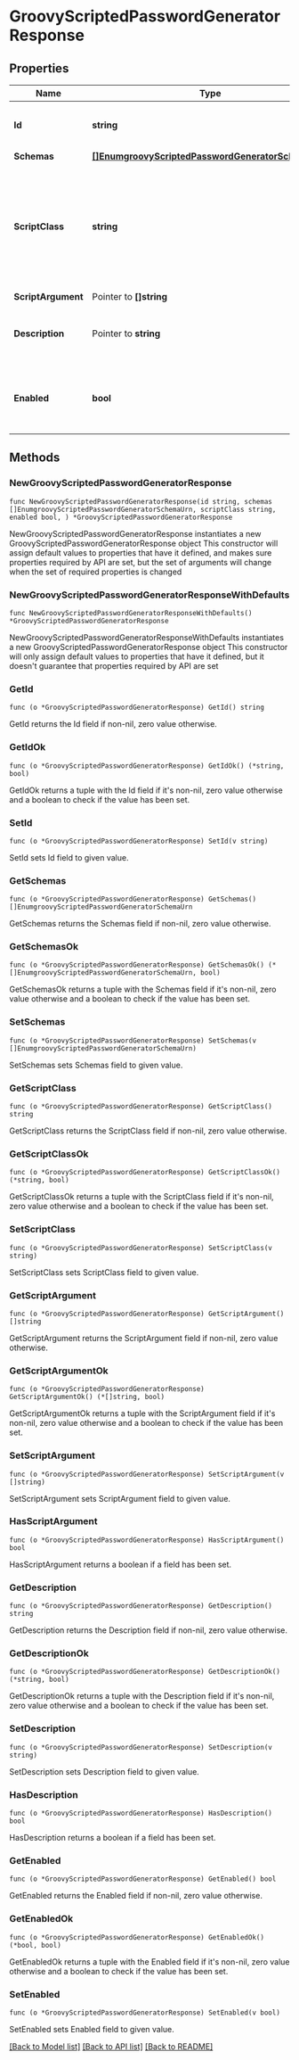 # GroovyScriptedPasswordGeneratorResponse

## Properties

Name | Type | Description | Notes
------------ | ------------- | ------------- | -------------
**Id** | **string** | Name of the Password Generator | 
**Schemas** | [**[]EnumgroovyScriptedPasswordGeneratorSchemaUrn**](EnumgroovyScriptedPasswordGeneratorSchemaUrn.md) |  | 
**ScriptClass** | **string** | The fully-qualified name of the Groovy class providing the logic for the Groovy Scripted Password Generator. | 
**ScriptArgument** | Pointer to **[]string** |  | [optional] 
**Description** | Pointer to **string** | A description for this Password Generator | [optional] 
**Enabled** | **bool** | Indicates whether the Password Generator is enabled for use. | 

## Methods

### NewGroovyScriptedPasswordGeneratorResponse

`func NewGroovyScriptedPasswordGeneratorResponse(id string, schemas []EnumgroovyScriptedPasswordGeneratorSchemaUrn, scriptClass string, enabled bool, ) *GroovyScriptedPasswordGeneratorResponse`

NewGroovyScriptedPasswordGeneratorResponse instantiates a new GroovyScriptedPasswordGeneratorResponse object
This constructor will assign default values to properties that have it defined,
and makes sure properties required by API are set, but the set of arguments
will change when the set of required properties is changed

### NewGroovyScriptedPasswordGeneratorResponseWithDefaults

`func NewGroovyScriptedPasswordGeneratorResponseWithDefaults() *GroovyScriptedPasswordGeneratorResponse`

NewGroovyScriptedPasswordGeneratorResponseWithDefaults instantiates a new GroovyScriptedPasswordGeneratorResponse object
This constructor will only assign default values to properties that have it defined,
but it doesn't guarantee that properties required by API are set

### GetId

`func (o *GroovyScriptedPasswordGeneratorResponse) GetId() string`

GetId returns the Id field if non-nil, zero value otherwise.

### GetIdOk

`func (o *GroovyScriptedPasswordGeneratorResponse) GetIdOk() (*string, bool)`

GetIdOk returns a tuple with the Id field if it's non-nil, zero value otherwise
and a boolean to check if the value has been set.

### SetId

`func (o *GroovyScriptedPasswordGeneratorResponse) SetId(v string)`

SetId sets Id field to given value.


### GetSchemas

`func (o *GroovyScriptedPasswordGeneratorResponse) GetSchemas() []EnumgroovyScriptedPasswordGeneratorSchemaUrn`

GetSchemas returns the Schemas field if non-nil, zero value otherwise.

### GetSchemasOk

`func (o *GroovyScriptedPasswordGeneratorResponse) GetSchemasOk() (*[]EnumgroovyScriptedPasswordGeneratorSchemaUrn, bool)`

GetSchemasOk returns a tuple with the Schemas field if it's non-nil, zero value otherwise
and a boolean to check if the value has been set.

### SetSchemas

`func (o *GroovyScriptedPasswordGeneratorResponse) SetSchemas(v []EnumgroovyScriptedPasswordGeneratorSchemaUrn)`

SetSchemas sets Schemas field to given value.


### GetScriptClass

`func (o *GroovyScriptedPasswordGeneratorResponse) GetScriptClass() string`

GetScriptClass returns the ScriptClass field if non-nil, zero value otherwise.

### GetScriptClassOk

`func (o *GroovyScriptedPasswordGeneratorResponse) GetScriptClassOk() (*string, bool)`

GetScriptClassOk returns a tuple with the ScriptClass field if it's non-nil, zero value otherwise
and a boolean to check if the value has been set.

### SetScriptClass

`func (o *GroovyScriptedPasswordGeneratorResponse) SetScriptClass(v string)`

SetScriptClass sets ScriptClass field to given value.


### GetScriptArgument

`func (o *GroovyScriptedPasswordGeneratorResponse) GetScriptArgument() []string`

GetScriptArgument returns the ScriptArgument field if non-nil, zero value otherwise.

### GetScriptArgumentOk

`func (o *GroovyScriptedPasswordGeneratorResponse) GetScriptArgumentOk() (*[]string, bool)`

GetScriptArgumentOk returns a tuple with the ScriptArgument field if it's non-nil, zero value otherwise
and a boolean to check if the value has been set.

### SetScriptArgument

`func (o *GroovyScriptedPasswordGeneratorResponse) SetScriptArgument(v []string)`

SetScriptArgument sets ScriptArgument field to given value.

### HasScriptArgument

`func (o *GroovyScriptedPasswordGeneratorResponse) HasScriptArgument() bool`

HasScriptArgument returns a boolean if a field has been set.

### GetDescription

`func (o *GroovyScriptedPasswordGeneratorResponse) GetDescription() string`

GetDescription returns the Description field if non-nil, zero value otherwise.

### GetDescriptionOk

`func (o *GroovyScriptedPasswordGeneratorResponse) GetDescriptionOk() (*string, bool)`

GetDescriptionOk returns a tuple with the Description field if it's non-nil, zero value otherwise
and a boolean to check if the value has been set.

### SetDescription

`func (o *GroovyScriptedPasswordGeneratorResponse) SetDescription(v string)`

SetDescription sets Description field to given value.

### HasDescription

`func (o *GroovyScriptedPasswordGeneratorResponse) HasDescription() bool`

HasDescription returns a boolean if a field has been set.

### GetEnabled

`func (o *GroovyScriptedPasswordGeneratorResponse) GetEnabled() bool`

GetEnabled returns the Enabled field if non-nil, zero value otherwise.

### GetEnabledOk

`func (o *GroovyScriptedPasswordGeneratorResponse) GetEnabledOk() (*bool, bool)`

GetEnabledOk returns a tuple with the Enabled field if it's non-nil, zero value otherwise
and a boolean to check if the value has been set.

### SetEnabled

`func (o *GroovyScriptedPasswordGeneratorResponse) SetEnabled(v bool)`

SetEnabled sets Enabled field to given value.



[[Back to Model list]](../README.md#documentation-for-models) [[Back to API list]](../README.md#documentation-for-api-endpoints) [[Back to README]](../README.md)


